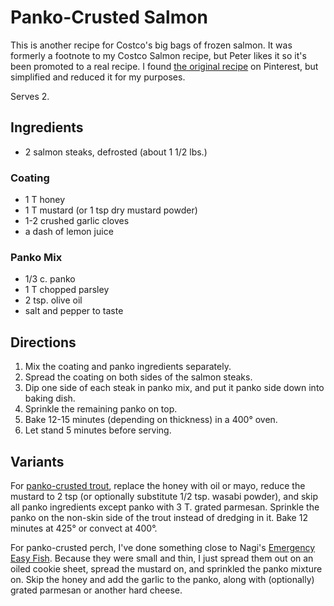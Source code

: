 # Panko-Crusted Salmon

This is another recipe for Costco's big bags of frozen salmon.  It was formerly a footnote to my Costco Salmon recipe, but Peter likes it so it's been promoted to a real recipe.  I found [the original recipe](http://www.cookingclassy.com/2014/10/panko-crusted-honey-mustard-salmon/) on Pinterest, but simplified and reduced it for my purposes.

Serves 2.

## Ingredients

* 2 salmon steaks, defrosted (about 1 1/2 lbs.)

### Coating

* 1 T honey
* 1 T mustard (or 1 tsp dry mustard powder)
* 1-2 crushed garlic cloves
* a dash of lemon juice

### Panko Mix

* 1/3 c. panko
* 1 T chopped parsley
* 2 tsp. olive oil
* salt and pepper to taste

## Directions

1. Mix the coating and panko ingredients separately.
2. Spread the coating on both sides of the salmon steaks.
3. Dip one side of each steak in panko mix, and put it panko side down into baking dish.
3. Sprinkle the remaining panko on top.
4. Bake 12-15 minutes (depending on thickness) in a 400° oven.
5. Let stand 5 minutes before serving.


## Variants

For [panko-crusted trout](http://www.todaysparent.com/recipe/fish/crispy-oven-baked-trout-recipe/), replace the honey with oil or mayo, reduce the mustard to 2 tsp (or optionally substitute 1/2 tsp. wasabi powder), and skip all panko ingredients except panko with 3 T. grated parmesan.  Sprinkle the panko on the non-skin side of the trout instead of dredging in it.  Bake 12 minutes at 425° or convect at 400°.

For panko-crusted perch, I've done something close to Nagi's [Emergency Easy Fish](https://www.recipetineats.com/healthy-parmesan-garlic-crumbed-fish/).  Because they were small and thin, I just spread them out on an oiled cookie sheet, spread the mustard on, and sprinkled the panko mixture on.  Skip the honey and add the garlic to the panko, along with (optionally) grated parmesan or another hard cheese.
